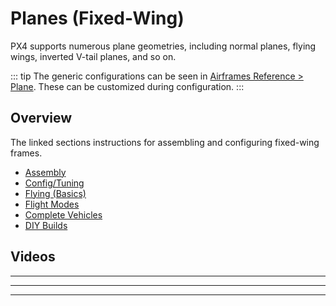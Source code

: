 # Planes (Fixed-Wing)

PX4 supports numerous plane geometries, including normal planes, flying wings, inverted V-tail planes, and so on.

::: tip
The generic configurations can be seen in [Airframes Reference > Plane](../airframes/airframe_reference.md#plane).
These can be customized during configuration.
:::

## Overview

The linked sections instructions for assembling and configuring fixed-wing frames.

<!-- Features? -->

- [Assembly](../assembly/assembly_fw.md)
- [Config/Tuning](../config_fw/index.md)
- [Flying (Basics)](../flying/basic_flying_fw.md)
- [Flight Modes](../flight_modes_fw/index.md)
- [Complete Vehicles](../complete_vehicles_fw/index.md)
- [DIY Builds](../frames_plane/diy_builds.md)

## Videos


<lite-youtube videoid="VqNWwIPWJb0" params="ab_channel=ChrisSeto" title="Reptile Dragon 2 Demo Flight For Px4 Log Review"/>

---

<lite-youtube videoid="vMFCi3G5s6E" title="PX4 Turbo Timber Spot Landing"/>

---

<lite-youtube videoid="1DUV7QjcXrA" title="Px4 Turbo timber Evolution Short Flight"/>

---

<lite-youtube videoid="8m4_NpTQn0E" title="Solar-powered 81 hour endurance world record flight"/>
